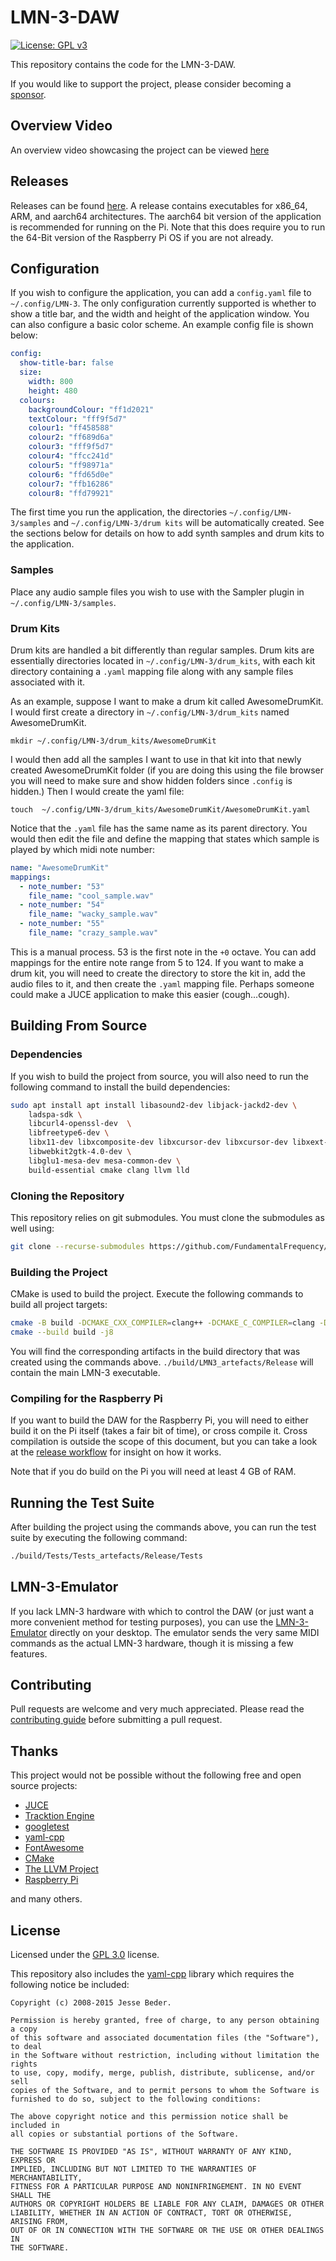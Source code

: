 # LMN-3-DAW
[![License: GPL v3](https://img.shields.io/badge/License-GPLv3-blue.svg)](https://www.gnu.org/licenses/gpl-3.0)

This repository contains the code for the LMN-3-DAW. 

If you would like to support the project, please consider becoming a [sponsor](https://github.com/sponsors/stonepreston).

## Overview Video
An overview video showcasing the project can be viewed [here](https://www.youtube.com/watch?v=h5UmPTttN1s)

## Releases
Releases can be found [here](https://github.com/FundamentalFrequency/LMN-3-DAW/releases). A release contains executables for 
x86_64, ARM, and aarch64 architectures. The aarch64 bit version of the application is recommended for running on the Pi. 
Note that this does require you to run the 64-Bit version of the Raspberry Pi OS if you are not already.

## Configuration
If you wish to configure the application, you can add a `config.yaml` file to `~/.config/LMN-3`. 
The only configuration currently supported is whether to show a title bar, and the width and height
of the application window. You can also configure a basic color scheme. An example config file is shown below:
```yaml
config:
  show-title-bar: false
  size:
    width: 800
    height: 480
  colours:
    backgroundColour: "ff1d2021"
    textColour: "fff9f5d7"
    colour1: "ff458588"
    colour2: "ff689d6a"
    colour3: "fff9f5d7"
    colour4: "ffcc241d"
    colour5: "ff98971a"
    colour6: "ffd65d0e"
    colour7: "ffb16286"
    colour8: "ffd79921"
```

The first time you run the application, the directories `~/.config/LMN-3/samples` and 
`~/.config/LMN-3/drum kits` will be automatically created. See the sections below for details on how to add
synth samples and drum kits to the application.

### Samples
Place any audio sample files you wish to use with the Sampler plugin in `~/.config/LMN-3/samples`. 

### Drum Kits
Drum kits are handled a bit differently than regular samples. Drum kits are essentially directories located in 
`~/.config/LMN-3/drum_kits`, with each kit directory containing a `.yaml` mapping file along with any sample files 
associated with it. 

As an example, suppose I want to make a drum kit called AwesomeDrumKit. I would first create a directory in 
`~/.config/LMN-3/drum_kits` named AwesomeDrumKit.
```
mkdir ~/.config/LMN-3/drum_kits/AwesomeDrumKit
```

I would then add all the samples I want to use in that kit into that 
newly created AwesomeDrumKit folder (if you are doing this using the file browser you will need to make sure
and show hidden folders since `.config` is hidden.) Then I would create the yaml file:
```
touch  ~/.config/LMN-3/drum_kits/AwesomeDrumKit/AwesomeDrumKit.yaml
```
Notice that the `.yaml` file has the same name as its parent directory. You would then edit the file and define the mapping that states which sample is played by which midi note number:
```yaml
name: "AwesomeDrumKit"
mappings:
  - note_number: "53"
    file_name: "cool_sample.wav"
  - note_number: "54"
    file_name: "wacky_sample.wav"
  - note_number: "55"
    file_name: "crazy_sample.wav"
```

This is a manual process. 53 is the first note in the `+0` octave. You can add mappings for the entire note range from 5 to 124. If you want to make
a drum kit, you will need to create the directory to store the kit in, add the audio files to it, and then create the
`.yaml` mapping file. Perhaps someone could make a JUCE application to make this easier (cough...cough).

## Building From Source

### Dependencies
If you wish to build the project from source, you will also need to run the following command to install the build
dependencies:
```bash
sudo apt install apt install libasound2-dev libjack-jackd2-dev \
    ladspa-sdk \
    libcurl4-openssl-dev  \
    libfreetype6-dev \
    libx11-dev libxcomposite-dev libxcursor-dev libxcursor-dev libxext-dev libxinerama-dev libxrandr-dev libxrender-dev \
    libwebkit2gtk-4.0-dev \
    libglu1-mesa-dev mesa-common-dev \
    build-essential cmake clang llvm lld
```

### Cloning the Repository
This repository relies on git submodules. You must clone the submodules as well using:
```bash
git clone --recurse-submodules https://github.com/FundamentalFrequency/LMN-3-DAW
```

### Building the Project
CMake is used to build the project. Execute the following commands to build all project targets:
```bash
cmake -B build -DCMAKE_CXX_COMPILER=clang++ -DCMAKE_C_COMPILER=clang -DCMAKE_BUILD_TYPE=Release -DCMAKE_CXX_FLAGS=-fuse-ld=lld
cmake --build build -j8
```
You will find the corresponding artifacts in the build directory that was created using the commands above. 
`./build/LMN3_artefacts/Release` will contain the main LMN-3 executable. 

### Compiling for the Raspberry Pi
If you want to build the DAW for the Raspberry Pi, you will need to either build it on the Pi itself (takes a fair bit of time),
or cross compile it. Cross compilation is outside the scope of this document, but you can take a look at the 
[release workflow](https://github.com/FundamentalFrequency/LMN-3-DAW/blob/master/.github/workflows/release.yaml) for insight on 
how it works.

Note that if you do build on the Pi you will need at least 4 GB of RAM.

## Running the Test Suite
After building the project using the commands above, you can run the test suite by executing the following command:
```bash
./build/Tests/Tests_artefacts/Release/Tests
```

## LMN-3-Emulator
If you lack LMN-3 hardware with which to control the DAW (or just want a more convenient method for testing purposes), 
you can use the [LMN-3-Emulator](https://github.com/FundamentalFrequency/LMN-3-Emulator) directly on your desktop. The emulator
sends the very  same MIDI commands as the actual LMN-3 hardware, though it is missing a few features.

## Contributing
Pull requests are welcome and very much appreciated. Please read the [contributing guide](https://github.com/FundamentalFrequency/LMN-3-DAW/blob/master/contributing.md) 
before submitting a pull request.

## Thanks
This project would not be possible without the following free and open source projects:
- [JUCE](https://github.com/juce-framework/JUCE)
- [Tracktion Engine](https://github.com/Tracktion/tracktion_engine)
- [googletest](https://github.com/google/googletest)
- [yaml-cpp](https://github.com/jbeder/yaml-cpp)
- [FontAwesome](https://github.com/FortAwesome/Font-Awesome)
- [CMake](https://gitlab.kitware.com/cmake/cmake)
- [The LLVM Project](https://github.com/llvm/llvm-project)
- [Raspberry Pi](https://github.com/raspberrypi)

and many others. 

## License
Licensed under the [GPL 3.0](https://www.gnu.org/licenses/gpl-3.0.en.html) license.

This repository also includes the [yaml-cpp](https://github.com/jbeder/yaml-cpp) library which requires the following 
notice be included:

```
Copyright (c) 2008-2015 Jesse Beder.

Permission is hereby granted, free of charge, to any person obtaining a copy
of this software and associated documentation files (the "Software"), to deal
in the Software without restriction, including without limitation the rights
to use, copy, modify, merge, publish, distribute, sublicense, and/or sell
copies of the Software, and to permit persons to whom the Software is
furnished to do so, subject to the following conditions:

The above copyright notice and this permission notice shall be included in
all copies or substantial portions of the Software.

THE SOFTWARE IS PROVIDED "AS IS", WITHOUT WARRANTY OF ANY KIND, EXPRESS OR
IMPLIED, INCLUDING BUT NOT LIMITED TO THE WARRANTIES OF MERCHANTABILITY,
FITNESS FOR A PARTICULAR PURPOSE AND NONINFRINGEMENT. IN NO EVENT SHALL THE
AUTHORS OR COPYRIGHT HOLDERS BE LIABLE FOR ANY CLAIM, DAMAGES OR OTHER
LIABILITY, WHETHER IN AN ACTION OF CONTRACT, TORT OR OTHERWISE, ARISING FROM,
OUT OF OR IN CONNECTION WITH THE SOFTWARE OR THE USE OR OTHER DEALINGS IN
THE SOFTWARE.
```
